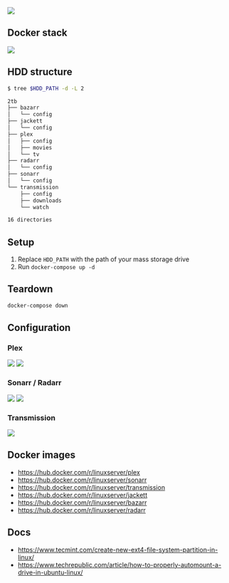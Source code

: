 ![](https://i.imgur.com/lRWVysP.jpg)

## Docker stack

![](https://i.imgur.com/gvPreHt.png)

## HDD structure

```bash
$ tree $HDD_PATH -d -L 2

2tb
├── bazarr
│   └── config
├── jackett
│   └── config
├── plex
│   ├── config
│   ├── movies
│   └── tv
├── radarr
│   └── config
├── sonarr
│   └── config
└── transmission
    ├── config
    ├── downloads
    └── watch

16 directories
```

## Setup

1. Replace `HDD_PATH` with the path of your mass storage drive
2. Run `docker-compose up -d`

## Teardown

```bash
docker-compose down
```

## Configuration

### Plex
![](https://imgur.com/tTZM8Xr.png)
![](https://imgur.com/24rtdJv.png)

### Sonarr / Radarr
![](https://imgur.com/DpIkOwh.png)
![](https://imgur.com/3Urh1mb.png)

### Transmission
![](https://imgur.com/Rib2L9E.png)

## Docker images

* https://hub.docker.com/r/linuxserver/plex
* https://hub.docker.com/r/linuxserver/sonarr
* https://hub.docker.com/r/linuxserver/transmission
* https://hub.docker.com/r/linuxserver/jackett
* https://hub.docker.com/r/linuxserver/bazarr
* https://hub.docker.com/r/linuxserver/radarr

## Docs

* https://www.tecmint.com/create-new-ext4-file-system-partition-in-linux/
* https://www.techrepublic.com/article/how-to-properly-automount-a-drive-in-ubuntu-linux/

